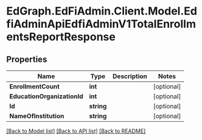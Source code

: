 # EdGraph.EdFiAdmin.Client.Model.EdfiAdminApiEdfiAdminV1TotalEnrollmentsReportResponse

## Properties

Name | Type | Description | Notes
------------ | ------------- | ------------- | -------------
**EnrollmentCount** | **int** |  | [optional] 
**EducationOrganizationId** | **int** |  | [optional] 
**Id** | **string** |  | [optional] 
**NameOfInstitution** | **string** |  | [optional] 

[[Back to Model list]](../README.md#documentation-for-models) [[Back to API list]](../README.md#documentation-for-api-endpoints) [[Back to README]](../README.md)

